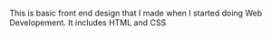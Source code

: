 This is basic front end design that I made when I started doing Web Developement. It includes HTML and CSS
